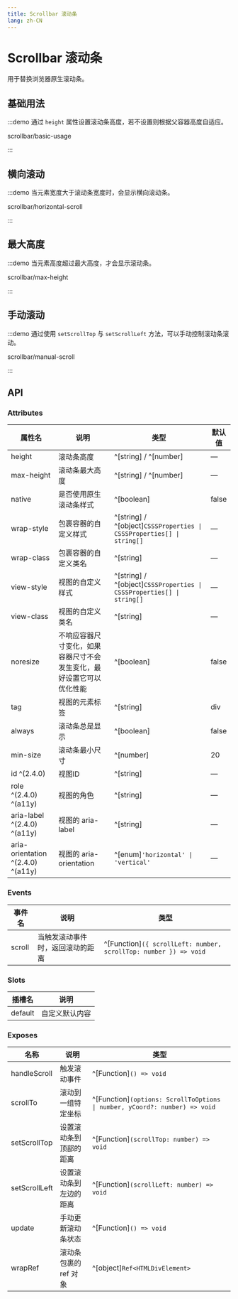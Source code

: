 ```yaml
---
title: Scrollbar 滚动条
lang: zh-CN
---
```


# Scrollbar 滚动条

用于替换浏览器原生滚动条。

## 基础用法

:::demo 通过 `height` 属性设置滚动条高度，若不设置则根据父容器高度自适应。

scrollbar/basic-usage

:::

## 横向滚动

:::demo 当元素宽度大于滚动条宽度时，会显示横向滚动条。

scrollbar/horizontal-scroll

:::

## 最大高度

:::demo 当元素高度超过最大高度，才会显示滚动条。

scrollbar/max-height

:::

## 手动滚动

:::demo 通过使用 `setScrollTop` 与 `setScrollLeft` 方法，可以手动控制滚动条滚动。

scrollbar/manual-scroll

:::

## API

### Attributes

| 属性名                               | 说明                                 | 类型                                                                      | 默认值   |
| --------------------------------- | ---------------------------------- | ----------------------------------------------------------------------- | ----- |
| height                            | 滚动条高度                              | ^[string] / ^[number]                                                   | —     |
| max-height                        | 滚动条最大高度                            | ^[string] / ^[number]                                                   | —     |
| native                            | 是否使用原生滚动条样式                        | ^[boolean]                                                              | false |
| wrap-style                        | 包裹容器的自定义样式                         | ^[string] / ^[object]`CSSSProperties \| CSSSProperties[] \| string[]` | —     |
| wrap-class                        | 包裹容器的自定义类名                         | ^[string]                                                               | —     |
| view-style                        | 视图的自定义样式                           | ^[string] / ^[object]`CSSSProperties \| CSSSProperties[] \| string[]` | —     |
| view-class                        | 视图的自定义类名                           | ^[string]                                                               | —     |
| noresize                          | 不响应容器尺寸变化，如果容器尺寸不会发生变化，最好设置它可以优化性能 | ^[boolean]                                                              | false |
| tag                               | 视图的元素标签                            | ^[string]                                                               | div   |
| always                            | 滚动条总是显示                            | ^[boolean]                                                              | false |
| min-size                          | 滚动条最小尺寸                            | ^[number]                                                               | 20    |
| id ^(2.4.0)                       | 视图ID                               | ^[string]                                                               | —     |
| role ^(2.4.0) ^(a11y)             | 视图的角色                              | ^[string]                                                               | —     |
| aria-label ^(2.4.0) ^(a11y)       | 视图的 aria-label                     | ^[string]                                                               | —     |
| aria-orientation ^(2.4.0) ^(a11y) | 视图的 aria-orientation               | ^[enum]`'horizontal' \| 'vertical'`                                    | —     |

### Events

| 事件名    | 说明               | 类型                                                                  |
| ------ | ---------------- | ------------------------------------------------------------------- |
| scroll | 当触发滚动事件时，返回滚动的距离 | ^[Function]`({ scrollLeft: number, scrollTop: number }) => void` |

### Slots

| 插槽名     | 说明      |
| ------- | ------- |
| default | 自定义默认内容 |

### Exposes

| 名称            | 说明            | 类型                                                                             |
| ------------- | ------------- | ------------------------------------------------------------------------------ |
| handleScroll  | 触发滚动事件        | ^[Function]`() => void`                                                     |
| scrollTo      | 滚动到一组特定坐标     | ^[Function]`(options: ScrollToOptions \| number, yCoord?: number) => void` |
| setScrollTop  | 设置滚动条到顶部的距离   | ^[Function]`(scrollTop: number) => void`                                    |
| setScrollLeft | 设置滚动条到左边的距离   | ^[Function]`(scrollLeft: number) => void`                                   |
| update        | 手动更新滚动条状态     | ^[Function]`() => void`                                                     |
| wrapRef       | 滚动条包裹的 ref 对象 | ^[object]`Ref<HTMLDivElement>`                                           |
